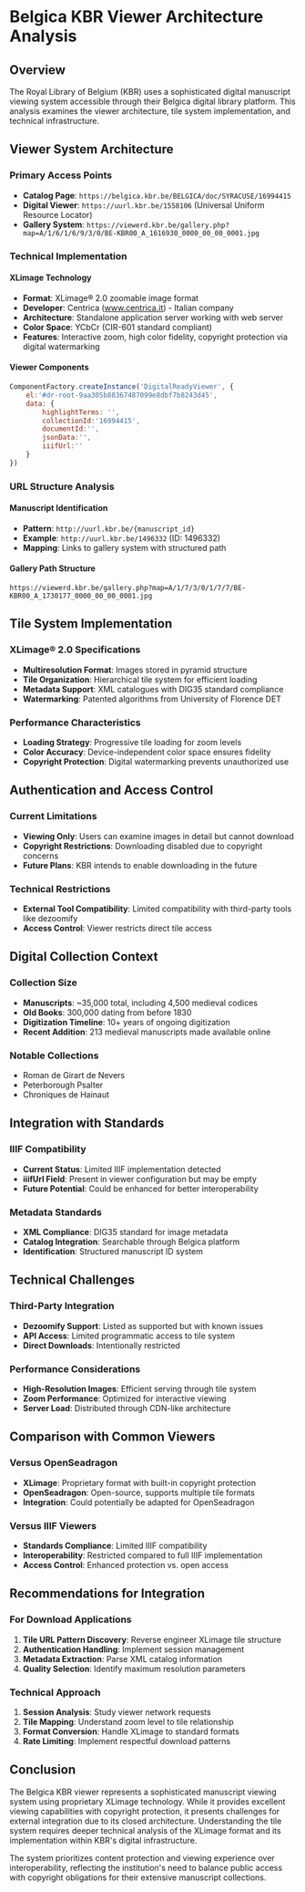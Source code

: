 # Belgica KBR Viewer Architecture Analysis

## Overview

The Royal Library of Belgium (KBR) uses a sophisticated digital manuscript viewing system accessible through their Belgica digital library platform. This analysis examines the viewer architecture, tile system implementation, and technical infrastructure.

## Viewer System Architecture

### Primary Access Points
- **Catalog Page**: `https://belgica.kbr.be/BELGICA/doc/SYRACUSE/16994415`
- **Digital Viewer**: `https://uurl.kbr.be/1558106` (Universal Uniform Resource Locator)
- **Gallery System**: `https://viewerd.kbr.be/gallery.php?map=A/1/6/1/6/9/3/0/BE-KBR00_A_1616930_0000_00_00_0001.jpg`

### Technical Implementation

#### XLimage Technology
- **Format**: XLimage® 2.0 zoomable image format
- **Developer**: Centrica (www.centrica.it) - Italian company
- **Architecture**: Standalone application server working with web server
- **Color Space**: YCbCr (CIR-601 standard compliant)
- **Features**: Interactive zoom, high color fidelity, copyright protection via digital watermarking

#### Viewer Components
```javascript
ComponentFactory.createInstance('DigitalReadyViewer', {
    el:'#dr-root-9aa305b88367487099e8dbf7b8243d45', 
    data: { 
        highlightTerms: '', 
        collectionId:'16994415', 
        documentId:'', 
        jsonData:'', 
        iiifUrl:'' 
    }
})
```

### URL Structure Analysis

#### Manuscript Identification
- **Pattern**: `http://uurl.kbr.be/{manuscript_id}`
- **Example**: `http://uurl.kbr.be/1496332` (ID: 1496332)
- **Mapping**: Links to gallery system with structured path

#### Gallery Path Structure
```
https://viewerd.kbr.be/gallery.php?map=A/1/7/3/0/1/7/7/BE-KBR00_A_1730177_0000_00_00_0001.jpg
```

## Tile System Implementation

### XLimage® 2.0 Specifications
- **Multiresolution Format**: Images stored in pyramid structure
- **Tile Organization**: Hierarchical tile system for efficient loading
- **Metadata Support**: XML catalogues with DIG35 standard compliance
- **Watermarking**: Patented algorithms from University of Florence DET

### Performance Characteristics
- **Loading Strategy**: Progressive tile loading for zoom levels
- **Color Accuracy**: Device-independent color space ensures fidelity
- **Copyright Protection**: Digital watermarking prevents unauthorized use

## Authentication and Access Control

### Current Limitations
- **Viewing Only**: Users can examine images in detail but cannot download
- **Copyright Restrictions**: Downloading disabled due to copyright concerns
- **Future Plans**: KBR intends to enable downloading in the future

### Technical Restrictions
- **External Tool Compatibility**: Limited compatibility with third-party tools like dezoomify
- **Access Control**: Viewer restricts direct tile access

## Digital Collection Context

### Collection Size
- **Manuscripts**: ~35,000 total, including 4,500 medieval codices
- **Old Books**: 300,000 dating from before 1830
- **Digitization Timeline**: 10+ years of ongoing digitization
- **Recent Addition**: 213 medieval manuscripts made available online

### Notable Collections
- Roman de Girart de Nevers
- Peterborough Psalter
- Chroniques de Hainaut

## Integration with Standards

### IIIF Compatibility
- **Current Status**: Limited IIIF implementation detected
- **iiifUrl Field**: Present in viewer configuration but may be empty
- **Future Potential**: Could be enhanced for better interoperability

### Metadata Standards
- **XML Compliance**: DIG35 standard for image metadata
- **Catalog Integration**: Searchable through Belgica platform
- **Identification**: Structured manuscript ID system

## Technical Challenges

### Third-Party Integration
- **Dezoomify Support**: Listed as supported but with known issues
- **API Access**: Limited programmatic access to tile system
- **Direct Downloads**: Intentionally restricted

### Performance Considerations
- **High-Resolution Images**: Efficient serving through tile system
- **Zoom Performance**: Optimized for interactive viewing
- **Server Load**: Distributed through CDN-like architecture

## Comparison with Common Viewers

### Versus OpenSeadragon
- **XLimage**: Proprietary format with built-in copyright protection
- **OpenSeadragon**: Open-source, supports multiple tile formats
- **Integration**: Could potentially be adapted for OpenSeadragon

### Versus IIIF Viewers
- **Standards Compliance**: Limited IIIF compatibility
- **Interoperability**: Restricted compared to full IIIF implementation
- **Access Control**: Enhanced protection vs. open access

## Recommendations for Integration

### For Download Applications
1. **Tile URL Pattern Discovery**: Reverse engineer XLimage tile structure
2. **Authentication Handling**: Implement session management
3. **Metadata Extraction**: Parse XML catalog information
4. **Quality Selection**: Identify maximum resolution parameters

### Technical Approach
1. **Session Analysis**: Study viewer network requests
2. **Tile Mapping**: Understand zoom level to tile relationship
3. **Format Conversion**: Handle XLimage to standard formats
4. **Rate Limiting**: Implement respectful download patterns

## Conclusion

The Belgica KBR viewer represents a sophisticated manuscript viewing system using proprietary XLimage technology. While it provides excellent viewing capabilities with copyright protection, it presents challenges for external integration due to its closed architecture. Understanding the tile system requires deeper technical analysis of the XLimage format and its implementation within KBR's digital infrastructure.

The system prioritizes content protection and viewing experience over interoperability, reflecting the institution's need to balance public access with copyright obligations for their extensive manuscript collections.